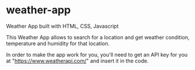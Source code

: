 # weather-app
Weather App built with HTML, CSS, Javascript


This Weather App allows to search for a location and get weather condition, temperature and humidity for that location.

In order to make the app work for you, you'll need to get an API key for you at "https://www.weatherapi.com/" and insert it in the code.
